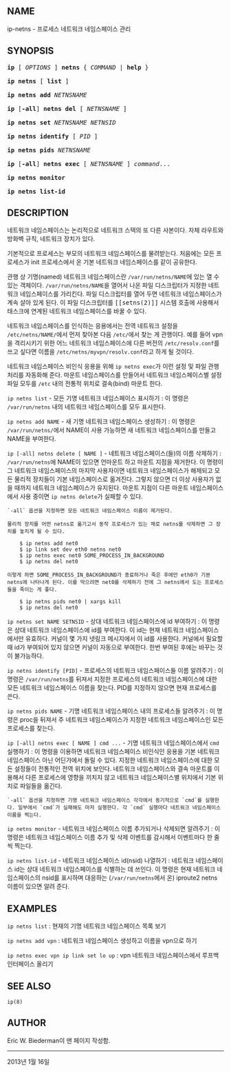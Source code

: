 ## NAME

ip-netns - 프로세스 네트워크 네임스페이스 관리

## SYNOPSIS

<pre>
<strong>ip</strong> [ <em>OPTIONS</em> ] <strong>netns</strong> { <em>COMMAND</em> | <strong>help</strong> }

<strong>ip netns</strong> [ <strong>list</strong> ]

<strong>ip netns add</strong> <em>NETNSNAME</em>

<strong>ip</strong> [<strong>-all</strong>] <strong>netns del</strong> [ <em>NETNSNAME</em> ]

<strong>ip netns set</strong> <em>NETNSNAME NETNSID</em>

<strong>ip netns identify</strong> [ <em>PID</em> ]

<strong>ip netns pids</strong> <em>NETNSNAME</em>

<strong>ip</strong> [<strong>-all</strong>] <strong>netns exec</strong> [ <em>NETNSNAME</em> ] <em>command</em>...

<strong>ip netns monitor</strong>

<strong>ip netns list-id</strong>
</pre>

## DESCRIPTION

네트워크 네임스페이스는 논리적으로 네트워크 스택의 또 다른 사본이다. 자체 라우트와 방화벽 규칙, 네트워크 장치가 있다.

기본적으로 프로세스는 부모의 네트워크 네임스페이스를 물려받는다. 처음에는 모든 프로세스가 init 프로세스에서 온 기본 네트워크 네임스페이스를 같이 공유한다.

관행 상 기명(named) 네트워크 네임스페이스란 `/var/run/netns/NAME`에 있는 열 수 있는 객체이다. `/var/run/netns/NAME`을 열어서 나온 파일 디스크립터가 지정한 네트워크 네임스페이스를 가리킨다. 파일 디스크립터를 열어 두면 네트워크 네임스페이스가 계속 살아 있게 된다. 이 파일 디스크립터를 <tt>[[setns(2)]]</tt> 시스템 호출에 사용해서 태스크에 연계된 네트워크 네임스페이스를 바꿀 수 있다.

네트워크 네임스페이스를 인식하는 응용에서는 전역 네트워크 설정을 `/etc/netns/NAME/`에서 먼저 찾아본 다음 `/etc/`에서 찾는 게 관행이다. 예를 들어 vpn을 격리시키기 위한 어느 네트워크 네임스페이스에 다른 버전의 `/etc/resolv.conf`를 쓰고 싶다면 이름을 `/etc/netns/myvpn/resolv.conf`라고 하게 될 것이다.

네트워크 네임스페이스 비인식 응용을 위해 `ip netns exec`가 이런 설정 및 파일 관행 처리를 자동화해 준다. 마운트 네임스페이스를 만들어서 네트워크 네임스페이스별 설정 파일 모두를 `/etc` 내의 전통적 위치로 결속(bind) 마운트 한다.

`ip netns list` - 모든 기명 네트워크 네임스페이스 표시하기
:   이 명령은 `/var/run/netns` 내의 네트워크 네임스페이스를 모두 표시한다.

`ip netns add NAME` - 새 기명 네트워크 네임스페이스 생성하기
:   이 명령은 `/var/run/netns/`에서 NAME이 사용 가능하면 새 네트워크 네임스페이스를 만들고 NAME을 부여한다.

`ip [-all] netns delete [ NAME ]` - 네트워크 네임스페이스(들)의 이름 삭제하기
:   `/var/run/netns`에 NAME이 있으면 언마운트 하고 마운트 지점을 제거한다. 이 명령이 그 네트워크 네임스페이스의 마지막 사용자이면 네트워크 네임스페이스가 해제되고 모든 물리적 장치들이 기본 네임스페이스로 옮겨진다. 그렇지 않으면 더 이상 사용자가 없을 때까지 네트워크 네임스페이스가 유지된다. 마운트 지점이 다른 마운트 네임스페이스에서 사용 중이면 `ip netns delete`가 실패할 수 있다.

    `-all` 옵션을 지정하면 모든 네트워크 네임스페이스 이름이 제거된다.

    물리적 장치를 어떤 netns로 옮기고서 동작 프로세스가 있는 채로 netns를 삭제하면 그 장치를 놓치게 될 수 있다.

        $ ip netns add net0
        $ ip link set dev eth0 netns net0
        $ ip netns exec net0 SOME_PROCESS_IN_BACKGROUND
        $ ip netns del net0

    이렇게 하면 SOME_PROCESS_IN_BACKGROUND가 종료하거나 죽은 후에만 eth0가 기본 netns에 나타나게 된다. 이를 막으려면 net0를 삭제하기 전에 그 netns에서 도는 프로세스들을 죽이는 게 좋다.

        $ ip netns pids net0 | xargs kill
        $ ip netns del net0

`ip netns set NAME SETNSID` - 상대 네트워크 네임스페이스에 id 부여하기
:   이 명령은 상대 네트워크 네임스페이스에 id를 부여한다. 이 id는 현재 네트워크 네임스페이스에서만 유효하다. 커널이 몇 가지 넷링크 메시지에서 이 id를 사용한다. 커널에서 필요할 때 id가 부여되어 있지 않으면 커널이 자동으로 부여한다. 한번 부여된 후에는 바꾸는 것이 불가능하다.

`ip netns identify [PID]` - 프로세스의 네트워크 네임스페이스들 이름 알려주기
:   이 명령은 `/var/run/netns`를 뒤져서 지정한 프로세스의 네트워크 네임스페이스에 대한 모든 네트워크 네임스페이스 이름을 찾는다. PID를 지정하지 않으면 현재 프로세스를 쓴다.

`ip netns pids NAME` - 기명 네트워크 네임스페이스 내의 프로세스들 알려주기
:   이 명령은 proc을 뒤져서 주 네트워크 네임스페이스가 지정한 네트워크 네임스페이스인 모든 프로세스를 찾는다.

`ip [-all] netns exec [ NAME ] cmd ...` - 기명 네트워크 네임스페이스에서 `cmd` 실행하기
:   이 명령을 이용하면 네트워크 네임스페이스 비인식인 응용을 기본 네트워크 네임스페이스 아닌 어딘가에서 돌릴 수 있다. 지정한 네트워크 네임스페이스에 대한 모든 설정들이 전통적인 전역 위치에 보인다. 네트워크 네임스페이스와 결속 마운트를 이용해서 다른 프로세스에 영향을 끼치지 않고 네트워크 네임스페이스별 위치에서 기본 위치로 파일들을 옮긴다.

    `-all` 옵션을 지정하면 기명 네트워크 네임스페이스 각각에서 동기적으로 `cmd`를 실행한다. 일부에서 `cmd`가 실패해도 마저 실행한다. 각 `cmd` 실행마다 네트워크 네임스페이스 이름을 찍는다.

`ip netns monitor` - 네트워크 네임스페이스 이름 추가되거나 삭제되면 알려주기
:   이 명령은 네트워크 네임스페이스 이름 추가 및 삭제 이벤트를 감시해서 이벤트마다 한 줄씩 찍는다.

`ip netns list-id` - 네트워크 네임스페이스 id(nsid) 나열하기
:   네트워크 네임스페이스 id는 상대 네트워크 네임스페이스를 식별하는 데 쓰인다. 이 명령은 현재 네트워크 네임스페이스의 nsid를 표시하며 대응하는 (`/var/run/netns`에서 온) iproute2 netns 이름이 있으면 알려 준다.

## EXAMPLES

`ip netns list`
:   현재의 기명 네트워크 네임스페이스 목록 보기

`ip netns add vpn`
:   네트워크 네임스페이스 생성하고 이름을 vpn으로 하기

`ip netns exec vpn ip link set lo up`
:   vpn 네트워크 네임스페이스에서 루프백 인터페이스 올리기

## SEE ALSO

`ip(8)`

## AUTHOR

Eric W. Biederman이 맨 페이지 작성함.

----

2013년 1월 16일
